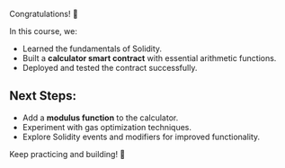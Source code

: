 
Congratulations! 🎉  

In this course, we:
- Learned the fundamentals of Solidity.
- Built a **calculator smart contract** with essential arithmetic functions.
- Deployed and tested the contract successfully.

## Next Steps:
- Add a **modulus function** to the calculator.
- Experiment with gas optimization techniques.
- Explore Solidity events and modifiers for improved functionality.

Keep practicing and building! 🚀  